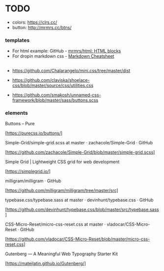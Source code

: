 # TODO

- colors: https://clrs.cc/
- button: http://mrmrs.cc/btns/



### templates

- For html example: GitHub - [mrmrs/html: HTML blocks](https://github.com/mrmrs/html)
- For dropin markdown css - [Markdown Cheatsheet](https://github.com/adam-p/markdown-here/wiki/Markdown-Cheatsheet)


##

- https://github.com/Chalarangelo/mini.css/tree/master/dist

- https://github.com/claviska/shoelace-css/blob/master/source/css/utilities.css

- https://github.com/smakosh/unnamed-css-framework/blob/master/sass/buttons.scss


### elements

Buttons – Pure

[https://purecss.io/buttons/]

Simple-Grid/simple-grid.scss at master · zachacole/Simple-Grid · GitHub

[https://github.com/zachacole/Simple-Grid/blob/master/simple-grid.scss]

Simple Grid | Lightweight CSS grid for web development

[https://simplegrid.io/]

milligram/milligram · GitHub

[https://github.com/milligram/milligram/tree/master/src]

typebase.css/typebase.sass at master · devinhunt/typebase.css · GitHub

[https://github.com/devinhunt/typebase.css/blob/master/src/typebase.sass]

CSS-Micro-Reset/micro-css-reset.css at master · vladocar/CSS-Micro-Reset · GitHub

[https://github.com/vladocar/CSS-Micro-Reset/blob/master/micro-css-reset.css]

Gutenberg — A Meaningful Web Typography Starter Kit

[https://matejlatin.github.io/Gutenberg/]